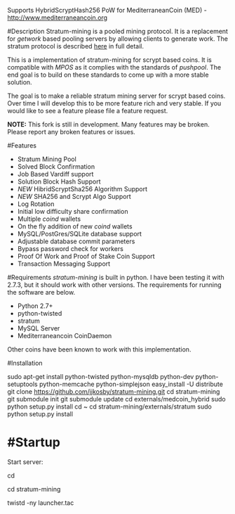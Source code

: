 Supports HybridScryptHash256 PoW for MediterraneanCoin (MED) - http://www.mediterraneancoin.org



#Description
Stratum-mining is a pooled mining protocol. It is a replacement for *getwork* based pooling servers by allowing clients to generate work. The stratum protocol is described [here](http://mining.bitcoin.cz/stratum-mining) in full detail.

This is a implementation of stratum-mining for scrypt based coins. It is compatible with *MPOS* as it complies with the standards of *pushpool*. The end goal is to build on these standards to come up with a more stable solution.

The goal is to make a reliable stratum mining server for scrypt based coins. Over time I will develop this to be more feature rich and very stable. If you would like to see a feature please file a feature request. 

**NOTE:** This fork is still in development. Many features may be broken. Please report any broken features or issues.

#Features

* Stratum Mining Pool 
* Solved Block Confirmation
* Job Based Vardiff support
* Solution Block Hash Support
* *NEW* HibridScryptSha256 Algorithm Support
* *NEW* SHA256 and Scrypt Algo Support 
* Log Rotation
* Initial low difficulty share confirmation
* Multiple *coind* wallets
* On the fly addition of new *coind* wallets
* MySQL/PostGres/SQLite database support
* Adjustable database commit parameters
* Bypass password check for workers
* Proof Of Work and Proof of Stake Coin Support
* Transaction Messaging Support


#Requirements
*stratum-mining* is built in python. I have been testing it with 2.7.3, but it should work with other versions. The requirements for running the software are below.
* Python 2.7+
* python-twisted
* stratum
* MySQL Server 
* Mediterraneancoin CoinDaemon

Other coins have been known to work with this implementation. 

#Installation

sudo apt-get install python-twisted python-mysqldb python-dev python-setuptools python-memcache python-simplejson
easy_install -U distribute
git clone https://github.com/jjkosby/stratum-mining.git
cd stratum-mining
git submodule init
git submodule update
cd externals/medcoin_hybrid
sudo python setup.py install
cd ~
cd stratum-mining/externals/stratum
sudo python setup.py install 

#Startup
=======
Start server:

cd

cd stratum-mining

twistd -ny launcher.tac





  


